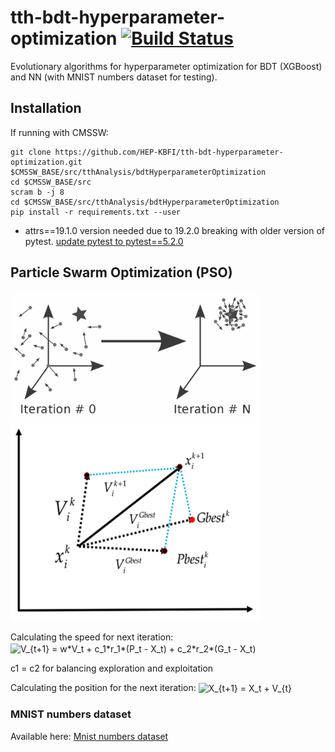 # tth-bdt-hyperparameter-optimization [![Build Status](https://travis-ci.org/HEP-KBFI/tth-bdt-hyperparameter-optimization.svg?branch=master)](https://travis-ci.org/HEP-KBFI/tth-bdt-hyperparameter-optimization)
Evolutionary algorithms for hyperparameter optimization for BDT (XGBoost) and NN (with MNIST numbers dataset for testing).


## Installation

If running with CMSSW:

````console
git clone https://github.com/HEP-KBFI/tth-bdt-hyperparameter-optimization.git $CMSSW_BASE/src/tthAnalysis/bdtHyperparameterOptimization
cd $CMSSW_BASE/src
scram b -j 8
cd $CMSSW_BASE/src/tthAnalysis/bdtHyperparameterOptimization
pip install -r requirements.txt --user
````
* attrs==19.1.0 version needed due to 19.2.0 breaking with older version of pytest.
[update pytest to pytest==5.2.0](https://stackoverflow.com/questions/58189683/typeerror-attrib-got-an-unexpected-keyword-argument-convert)


## Particle Swarm Optimization (PSO)

<img src="README/pso_overview1.png" alt="Sensitivity" width="400"/>
<img src="README/pso_overview2.png" alt="Sensitivity" width="400"/>


Calculating the speed for next iteration:
<img src="http://bit.ly/2VvaTvW" align="center" border="0" alt="V_{t+1} = w*V_t + c_1*r_1*(P_t - X_t) + c_2*r_2*(G_t - X_t)" width="449" height="18" />

c1 = c2 for balancing exploration and exploitation


Calculating the position for the next iteration:
<img src="http://bit.ly/2BatXXn" align="center" border="0" alt="X_{t+1} = X_t + V_{t}" width="118" height="18" />


### MNIST numbers dataset

Available here:
[Mnist numbers dataset](http://yann.lecun.com/exdb/mnist/)


